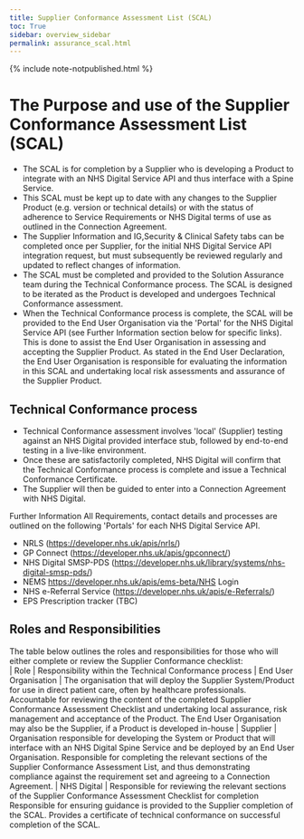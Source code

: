 ```yaml
---
title: Supplier Conformance Assessment List (SCAL)
toc: True
sidebar: overview_sidebar
permalink: assurance_scal.html
---
```

{% include note-notpublished.html %}

# The Purpose and use of the Supplier Conformance Assessment List (SCAL)

* The SCAL is for completion by a Supplier who is developing a Product to integrate with an NHS Digital Service API and thus interface with a Spine Service.
* This SCAL must be kept up to date with any changes to the Supplier Product (e.g. version or technical details) or with the status of adherence to Service Requirements or NHS Digital terms of use as outlined in the Connection Agreement. 
* The Supplier Information and IG,Security & Clinical Safety tabs can be completed once per Supplier, for the initial NHS Digital Service API integration request, but must subsequently be reviewed regularly and updated to reflect changes of information.
* The SCAL must be completed and provided to the Solution Assurance team during the Technical Conformance process. The SCAL is designed to be iterated as the Product is developed and undergoes Technical Conformance assessment. 
* When the Technical Conformance process is complete, the SCAL will be provided to the End User Organisation via the 'Portal' for the NHS Digital Service API (see Further Information section below for specific links). This is done to assist the End User Organisation in assessing and accepting the Supplier Product. As stated in the End User Declaration, the End User Organisation is responsible for evaluating the information in this SCAL and undertaking local risk assessments and assurance of the Supplier Product. 

## Technical Conformance process

* Technical Conformance assessment involves 'local' (Supplier) testing against an NHS Digital provided interface stub, followed by end-to-end testing in a live-like environment. 
* Once these are satisfactorily completed, NHS Digital will confirm that the Technical Conformance process is complete and issue a Technical Conformance Certificate. 
* The Supplier will then be guided to enter into a Connection Agreement with NHS Digital.

Further Information
All Requirements, contact details and processes are outlined on the following 'Portals' for each NHS Digital Service API.
- NRLS (https://developer.nhs.uk/apis/nrls/)
- GP Connect (https://developer.nhs.uk/apis/gpconnect/)
- NHS Digital SMSP-PDS (https://developer.nhs.uk/library/systems/nhs-digital-smsp-pds/)
- NEMS https://developer.nhs.uk/apis/ems-beta/NHS Login
- NHS e-Referral Service (https://developer.nhs.uk/apis/e-Referrals/)
- EPS Prescription tracker (TBC)
	
## Roles and Responsibilities 	

The table below outlines the roles and responsibilities for those who will either complete or review the Supplier Conformance checklist:		
| Role                    | Responsibility within the Technical Conformance process
| End User Organisation   | The organisation that will deploy the Supplier System/Product for use in direct patient care, often by healthcare professionals. Accountable for reviewing the content of the completed Supplier Conformance   Assessment Checklist and undertaking local assurance, risk management and acceptance of the Product. The End User Organisation may also be the Supplier, if a Product is developed in-house
| Supplier                | Organisation responsible for developing the System or Product that will interface with an NHS Digital Spine Service and be deployed by an End User Organisation. Responsible for completing the relevant sections of the Supplier Conformance Assessment List, and thus demonstrating compliance against the requirement set and agreeing to a Connection Agreement.
| NHS Digital             | Responsible for reviewing the relevant sections of the Supplier Conformance Assessment Checklist for completion Responsible for ensuring guidance is provided to the Supplier completion of the SCAL. Provides a certificate of technical conformance on successful completion of the SCAL. 

